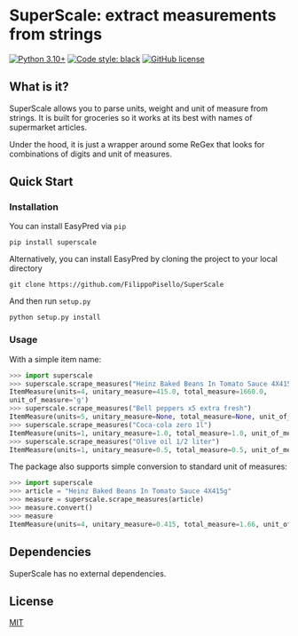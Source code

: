 # SuperScale: extract measurements from strings
[![Python 3.10+](https://img.shields.io/badge/python-3.10+-blue.svg)](https://www.python.org/downloads/release/python-3100/)
[![Code style: black](https://img.shields.io/badge/code%20style-black-000000.svg)](https://github.com/psf/black)
[![GitHub license](https://badgen.net/github/license/FilippoPisello/SuperScale)](https://github.com/FilippoPisello/SuperScale/blob/main/license.md)
## What is it?
SuperScale allows you to parse units, weight and unit of measure from strings. It is built for groceries so it works at its best with names of supermarket
articles.

Under the hood, it is just a wrapper around some ReGex that looks for combinations of digits and unit of measures.

## Quick Start
### Installation
You can install EasyPred via `pip`
```
pip install superscale
```
Alternatively, you can install EasyPred by cloning the project to your local directory
```
git clone https://github.com/FilippoPisello/SuperScale
```
And then run `setup.py`
```
python setup.py install
```

### Usage
With a simple item name:
```python
>>> import superscale
>>> superscale.scrape_measures("Heinz Baked Beans In Tomato Sauce 4X415g")
ItemMeasure(units=4, unitary_measure=415.0, total_measure=1660.0,
unit_of_measure='g')
>>> superscale.scrape_measures("Bell peppers x5 extra fresh")
ItemMeasure(units=5, unitary_measure=None, total_measure=None, unit_of_measure=None)
>>> superscale.scrape_measures("Coca-cola zero 1l")
ItemMeasure(units=1, unitary_measure=1.0, total_measure=1.0, unit_of_measure='l')
>>> superscale.scrape_measures("Olive oil 1/2 liter")
ItemMeasure(units=1, unitary_measure=0.5, total_measure=0.5, unit_of_measure='liter')
```
The package also supports simple conversion to standard unit of measures:
```python
>>> import superscale
>>> article = "Heinz Baked Beans In Tomato Sauce 4X415g"
>>> measure = superscale.scrape_measures(article)
>>> measure.convert()
>>> measure
ItemMeasure(units=4, unitary_measure=0.415, total_measure=1.66, unit_of_measure='kilo')
```


## Dependencies
SuperScale has no external dependencies.

## License
[MIT](LICENSE)
